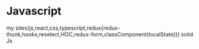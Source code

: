# Javascript
my sites(js,react,css,typescript,redux{redux-thunk,hooks,reselect,HOC,redux-form,classComponent(localState)})
solid Js
